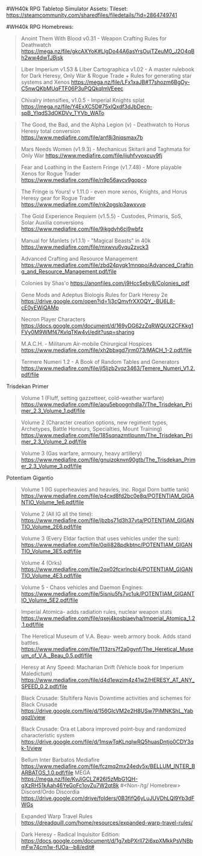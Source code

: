 #WH40k RPG Tabletop Simulator Assets: 
Tileset: 
https://steamcommunity.com/sharedfiles/filedetails/?id=2864749741

#WH40k RPG Homebrews:
>Anoint Them With Blood v0.31 - Weapon Crafting Rules for Deathwatch
https://mega.nz/file/gkcAXYoK#LlgDo44A6asYrsOujTZeuM0_J2O4qBh2ww4dwTJBjsk

>Liber Imperium v1.53 & Liber Cartographica v1.02 - A master rulebook for Dark Heresy, Only War & Rogue Trade + Rules for generating star systems and Xenos
https://mega.nz/file/LFx1xaJB#T7shozm6BgOy-C5nwQKbMUqFTF06P3uPQQkqImVEeec

>Chivalry intensifies, v1.0.5 - Imperial Knights splat
https://mega.nz/file/Y4ExXC5D#75xlQxdf3dJbDecn-spB_YlqdS3dOKDVv_TYVb_WATo

>The Good, the Bad, and the Alpha Legion (v) - Deathwatch to Horus Heresy total conversion
https://www.mediafire.com/file/anf8j3niqsmax7b

>Mars Needs Women (v1.9.3) - Mechanicus Skitarii and Taghmata for Only War
https://www.mediafire.com/file/ijuhfvyoxcuv9fj

>Fear and Loathing in the Eastern Fringe (v1.7.48) - More playable Xenos for Rogue Trader
https://www.mediafire.com/file/n9p56aycv9gopco

>The Fringe is Yours! v 1.11.0 - even more xenos, Knights, and Horus Heresy gear for Rogue Trader
https://www.mediafire.com/file/nk2pgslp3awxvvp

>The Gold Experience Requiem (v1.5.5) - Custodes, Primaris, SoS, Solar Auxilia conversions
https://www.mediafire.com/file/9ikgdvh6cj9wbfz

>Manual for Manlets (v1.1.1) - "Magical Beasts" in 40k
https://www.mediafire.com/file/mxwvu6vqu2zvck3

>Advanced Crafting and Resource Management
https://www.mediafire.com/file/zbd24pyqk1mnqpo/Advanced_Crafting_and_Resource_Management.pdf/file

>Colonies by Shas'o
https://anonfiles.com/j9Hcc5eby8/Colonies_pdf

>Gene Mods and Adeptus Biologis Rules for Dark Heresy 2e
https://drive.google.com/open?id=1j3cQmvfrXXOQY_-BU6L8-cE0yEWiQAMp

>Necron Player Characters
https://docs.google.com/document/d/169yDG62zZqRWQUX2CFKkg1FVy0M9WMf47KvlqTKw4vI/edit?usp=sharing

>M.A.C.H. - Militarum Air-mobile Chirurgical Hospices
https://www.mediafire.com/file/xh2bbxgd7jrm073/MACH_1-2.pdf/file
 
>Termere Numeri 1.2 - A Book of Random Tables and Generators
https://www.mediafire.com/file/jl5ljzb2vqz3463/Temere_Numeri_V1.2.pdf/file
 
Trisdekan Primer
>Volume 1 (Fluff, setting gazzetteer, cold-weather warfare)
https://www.mediafire.com/file/aou5eboognhdla7/The_Trisdekan_Primer_2.3_Volume_1.pdf/file
 
>Volume 2 (Character creation options, new regiment types, Archetypes, Battle Honours, Specialties, Mount Training)
https://www.mediafire.com/file/185sqnazmtlpunm/The_Trisdekan_Primer_2.3_Volume_2.pdf/file
 
>Volume 3 (Gas warfare, armoury, heavy artillery)
https://www.mediafire.com/file/gnuizoknvn90gtb/The_Trisdekan_Primer_2.3_Volume_3.pdf/file
 
Potentiam Gigantio
>Volume 1 (IG superheavies and heavies, inc. Rogal Dorn battle tank)
https://www.mediafire.com/file/p4cxd8fd2bc0e8q/POTENTIAM_GIGANTIO_Volume_1e6.pdf/file
 
>Volume 2 (All IG all the time):
https://www.mediafire.com/file/jbzbs71d3h37vta/POTENTIAM_GIGANTIO_Volume_2E6.pdf/file
 
>Volume 3 (Every Eldar faction that uses vehicles under the sun):
https://www.mediafire.com/file/0qili828pdkbtnc/POTENTIAM_GIGANTIO_Volume_3E5.pdf/file
 
>Volume 4 (Orks)
https://www.mediafire.com/file/2qx02fcxrlncbi4/POTENTIAM_GIGANTIO_Volume_4E3.pdf/file
 
>Volume 5 - Chaos vehicles and Daemon Engines:
https://www.mediafire.com/file/5isniu5fs7vc1uk/POTENTIAM_GIGANTIO_Volume_5E2.pdf/file
 
>Imperial Atomica- adds radiation rules, nuclear weapon stats
https://www.mediafire.com/file/qxej4kosbiaevha/Imperial_Atomica_1.2.1.pdf/file
 
>The Heretical Museum of V.A. Beau- weeb armory book. Adds stand battles.
https://www.mediafire.com/file/113zrs7f2a0gynf/The_Heretical_Museum_of_V.A._Beau_0.5.pdf/file
 
>Heresy at Any Speed: Macharian Drift (Vehicle book for Imperium Maledictum)
https://www.mediafire.com/file/d4d1ewzim4z41w2/HERESY_AT_ANY_SPEED_0.2.pdf/file

>Black Crusade: Stultifera Navis
Downtime activities and schemes for Black Crusade
https://drive.google.com/file/d/156GIcVM2e2H8USw7PiMNKShL_Yabqqzl/view

>Black Crusade: Ora et Labora
improved point-buy and randomized characteristic system
https://drive.google.com/file/d/1mswTqKLnqlwRQ5huasDntjo0CDY3qk-1/view

>Bellum Inter Barbatos
>Mediafire
https://www.mediafire.com/file/fczmq2mx24edv5x/BELLUM_INTER_BARBATOS_1.0.pdf/file
>MEGA
https://mega.nz/file/KvJiGCLZ#26I5zMbG1QH-qXzRH51kAah46YeGoFc1ovZu7W2qt8k
#<Non-/tg/ Homebrew>
>Discord/Ordo Discordia
https://drive.google.com/drive/folders/0B3fifQ6yLuJUVDhLQl9Yb3dFWGs

>Expanded Warp Travel Rules
https://dreadquill.com/home/resources/expanded-warp-travel-rules/

>Dark Heresy - Radical Inquisitor Edition: 
https://docs.google.com/document/d/1g7xbPXrll72i6xpXMkkPsVNBbmFw74cm1w-fUOa--b8/edit#
